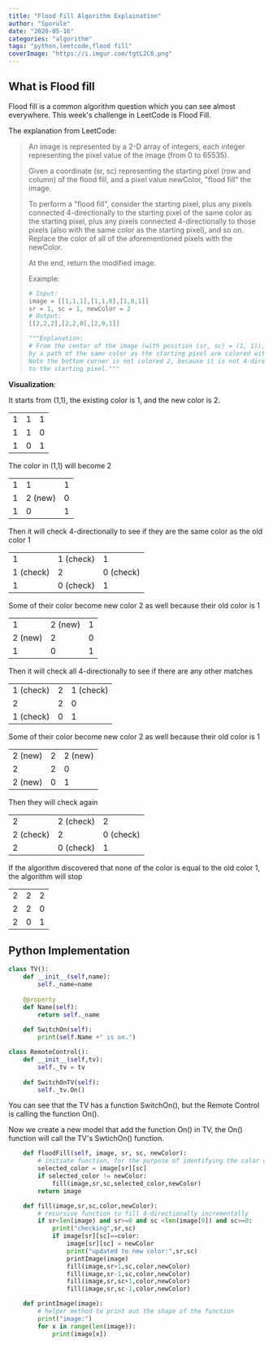 ```yaml
---
title: "Flood Fill Algorithm Explaination"
author: "Sporule"
date: "2020-05-16"
categories: "algorithm"
tags: "python,leetcode,flood fill"
coverImage: "https://i.imgur.com/tgtL2C0.png"
---
```


## What is Flood fill

Flood fill is a common algorithm question which you can see almost everywhere. This week's challenge in LeetCode is Flood Fill. 

The explanation from LeetCode:

> An image is represented by a 2-D array of integers, each integer representing the pixel value of the image (from 0 to 65535).
> 
> Given a coordinate (sr, sc) representing the starting pixel (row and column) of the flood fill, and a pixel value newColor, "flood fill" the image.
>
> To perform a "flood fill", consider the starting pixel, plus any pixels connected 4-directionally to the starting pixel of the same color as the starting pixel, plus any pixels connected 4-directionally to those pixels (also with the same color as the starting pixel), and so on. Replace the color of all of the aforementioned pixels with the newColor.
> 
> At the end, return the modified image.
> 
> Example:
> ```python
> # Input:
> image = [[1,1,1],[1,1,0],[1,0,1]]
> sr = 1, sc = 1, newColor = 2
> # Output:
> [[2,2,2],[2,2,0],[2,0,1]]
> 
> """Explanation:
> # From the center of the image (with position (sr, sc) = (1, 1)), all pixels connected 
> by a path of the same color as the starting pixel are colored with the new color.
> Note the bottom corner is not colored 2, because it is not 4-directionally connected
> to the starting pixel."""
> ```

**Visualization**:

It starts from (1,1), the existing color is 1, and the new color is 2.

|     |     |     |
| --- | --- | --- |
| 1   | 1   | 1   |
| 1   | 1   | 0   |
| 1   | 0   | 1   |


The color in (1,1) will become 2

|     |         |     |
| --- | ------- | --- |
| 1   | 1       | 1   |
| 1   | 2 (new) | 0   |
| 1   | 0       | 1   |

Then it will check 4-directionally to see if they are the same color as the old color 1

|           |           |           |
| --------- | --------- | --------- |
| 1         | 1 (check) | 1         |
| 1 (check) | 2         | 0 (check) |
| 1         | 0 (check) | 1         |

Some of their color become new color 2 as well because their old color is 1

|         |         |     |
| ------- | ------- | --- |
| 1       | 2 (new) | 1   |
| 2 (new) | 2       | 0   |
| 1       | 0       | 1   |

Then it will check all 4-directionally to see if there are any other matches

|           |     |           |
| --------- | --- | --------- |
| 1 (check) | 2   | 1 (check) |
| 2         | 2   | 0         |
| 1 (check) | 0   | 1         |

Some of their color become new color 2 as well because their old color is 1

|         |     |         |
| ------- | --- | ------- |
| 2 (new) | 2   | 2 (new) |
| 2       | 2   | 0       |
| 2 (new) | 0   | 1       |

Then they will check again

|           |           |           |
| --------- | --------- | --------- |
| 2         | 2 (check) | 2         |
| 2 (check) | 2         | 0 (check) |
| 2         | 0 (check) | 1         |

If the algorithm discovered that none of the color is equal to the old color 1, the algorithm will stop

|     |     |     |
| --- | --- | --- |
| 2   | 2   | 2   |
| 2   | 2   | 0   |
| 2   | 0   | 1   |

## Python Implementation



```python
class TV():
    def __init__(self,name):
        self._name=name
        
    @property
    def Name(self):
        return self._name
    
    def SwitchOn(self):
        print(self.Name +" is on.")

class RemoteControl():
    def __init__(self,tv):
        self._tv = tv
    
    def SwitchOnTV(self):
        self._tv.On()
```

You can see that the TV has a function SwitchOn(), but the Remote Control is calling the function On().

Now we create a new model that add the function On() in TV, the On() function will call the TV's SwtichOn() function.

```python
    def floodFill(self, image, sr, sc, newColor):
        # initiate function, for the purpose of identifying the color of the initial sr,sc
        selected_color = image[sr][sc]
        if selected_color != newColor:
            fill(image,sr,sc,selected_color,newColor)
        return image

    def fill(image,sr,sc,color,newColor):
        # recursive function to fill 4-directionally incrementally
        if sr<len(image) and sr>=0 and sc <len(image[0]) and sc>=0:
            print("checking",sr,sc)
            if image[sr][sc]==color:
                image[sr][sc] = newColor
                print("updated to new color:",sr,sc)
                printImage(image)
                fill(image,sr+1,sc,color,newColor)
                fill(image,sr-1,sc,color,newColor)
                fill(image,sr,sc+1,color,newColor)
                fill(image,sr,sc-1,color,newColor)

    def printImage(image):
        # helper method to print out the shape of the function
        print("image:")
        for x in range(len(image)):
            print(image[x])
```
